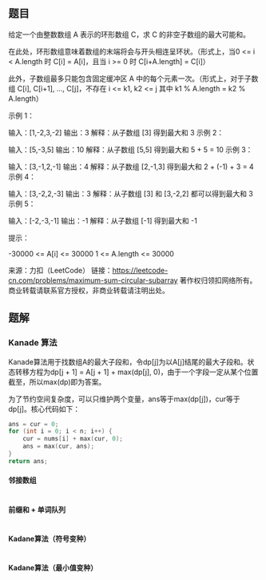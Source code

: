 ## 题目

给定一个由整数数组 A 表示的环形数组 C，求 C 的非空子数组的最大可能和。

在此处，环形数组意味着数组的末端将会与开头相连呈环状。（形式上，当0 <= i < A.length 时 C[i] = A[i]，且当 i >= 0 时 C[i+A.length] = C[i]）

此外，子数组最多只能包含固定缓冲区 A 中的每个元素一次。（形式上，对于子数组 C[i], C[i+1], ..., C[j]，不存在 i <= k1, k2 <= j 其中 k1 % A.length = k2 % A.length）

 

示例 1：

输入：[1,-2,3,-2]
输出：3
解释：从子数组 [3] 得到最大和 3
示例 2：

输入：[5,-3,5]
输出：10
解释：从子数组 [5,5] 得到最大和 5 + 5 = 10
示例 3：

输入：[3,-1,2,-1]
输出：4
解释：从子数组 [2,-1,3] 得到最大和 2 + (-1) + 3 = 4
示例 4：

输入：[3,-2,2,-3]
输出：3
解释：从子数组 [3] 和 [3,-2,2] 都可以得到最大和 3
示例 5：

输入：[-2,-3,-1]
输出：-1
解释：从子数组 [-1] 得到最大和 -1


提示：

-30000 <= A[i] <= 30000
1 <= A.length <= 30000

来源：力扣（LeetCode）
链接：https://leetcode-cn.com/problems/maximum-sum-circular-subarray
著作权归领扣网络所有。商业转载请联系官方授权，非商业转载请注明出处。

## 题解

### Kanade 算法

Kanade算法用于找数组A的最大子段和，令dp[j]为以A[j]结尾的最大子段和。状态转移方程为dp[j + 1] = A[j + 1] + max(dp[j], 0)，由于一个字段一定从某个位置截至，所以max(dp)即为答案。

为了节约空间复杂度，可以只维护两个变量，ans等于max(dp[j])，cur等于dp[j]。核心代码如下：

```c++
ans = cur = 0;
for (int i = 0; i < n; i++) {
    cur = nums[i] + max(cur, 0);
    ans = max(cur, ans);
}
return ans;
```

#### 邻接数组

```c++
```

#### 前缀和 + 单词队列

```c++
```

#### Kadane算法（符号变种）

```c++
```

#### Kadane算法（最小值变种）

```c++
```

